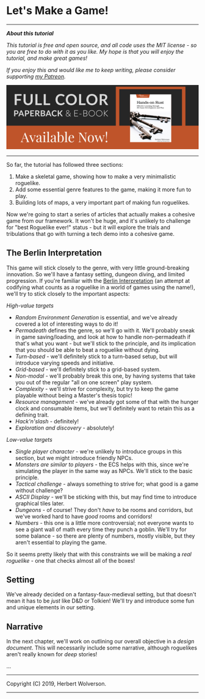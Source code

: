 # Let's Make a Game!

---

***About this tutorial***

*This tutorial is free and open source, and all code uses the MIT license - so you are free to do with it as you like. My hope is that you will enjoy the tutorial, and make great games!*

*If you enjoy this and would like me to keep writing, please consider supporting [my Patreon](https://www.patreon.com/blackfuture).*

[![Hands-On Rust](./beta-webBanner.jpg)](https://pragprog.com/titles/hwrust/hands-on-rust/)

---

So far, the tutorial has followed three sections:

1. Make a skeletal game, showing how to make a very minimalistic roguelike.
2. Add some essential genre features to the game, making it more fun to play.
3. Building lots of maps, a very important part of making fun roguelikes.

Now we're going to start a series of articles that actually makes a cohesive game from our framework. It won't be huge, and it's unlikely to challenge for "best Roguelike ever!" status - but it will explore the trials and tribulations that go with turning a tech demo into a cohesive game.

## The Berlin Interpretation

This game will stick closely to the genre, with very little ground-breaking innovation. So we'll have a fantasy setting, dungeon diving, and limited progression. If you're familiar with the [Berlin Interpretation](http://www.roguebasin.com/index.php?title=Berlin_Interpretation) (an attempt at codifying what counts as a roguelike in a world of games using the name!), we'll try to stick closely to the important aspects:

*High-value targets*

* *Random Environment Generation* is essential, and we've already covered a lot of interesting ways to do it!
* *Permadeath* defines the genre, so we'll go with it. We'll probably sneak in game saving/loading, and look at how to handle non-permadeath if that's what you want - but we'll stick to the principle, and its implication that you should be able to beat a roguelike without dying.
* *Turn-based* - we'll definitely stick to a turn-based setup, but will introduce varying speeds and initiative.
* *Grid-based* - we'll definitely stick to a grid-based system.
* *Non-modal* - we'll probably break this one, by having systems that take you out of the regular "all on one screen" play system.
* *Complexity* - we'll strive for complexity, but try to keep the game playable without being a Master's thesis topic!
* *Resource management* - we've already got some of that with the hunger clock and consumable items, but we'll definitely want to retain this as a defining trait.
* *Hack'n'slash* - definitely!
* *Exploration and discovery* - absolutely!

*Low-value targets*

* *Single player character* - we're unlikely to introduce groups in this section, but we might introduce friendly NPCs.
* *Monsters are similar to players* - the ECS helps with this, since we're simulating the player in the same way as NPCs. We'll stick to the basic principle.
* *Tactical challenge* - always something to strive for; what good is a game without challenge?
* *ASCII Display* - we'll be sticking with this, but may find time to introduce graphical tiles later.
* *Dungeons* - of course! They don't *have* to be rooms and corridors, but we've worked hard to have *good* rooms and corridors!
* *Numbers* - this one is a little more controversial; not everyone wants to see a giant wall of math every time they punch a goblin. We'll try for some balance - so there are plenty of numbers, mostly visible, but they aren't essential to playing the game.

So it seems pretty likely that with this constraints we will be making a *real roguelike* - one that checks almost all of the boxes!

## Setting

We've already decided on a fantasy-faux-medieval setting, but that doesn't mean it has to be *just* like D&D or Tolkien! We'll try and introduce some fun and unique elements in our setting.

## Narrative

In the next chapter, we'll work on outlining our overall objective in a *design document*. This will necessarily include some narrative, although roguelikes aren't really known for *deep* stories!

...

---

Copyright (C) 2019, Herbert Wolverson.

---
